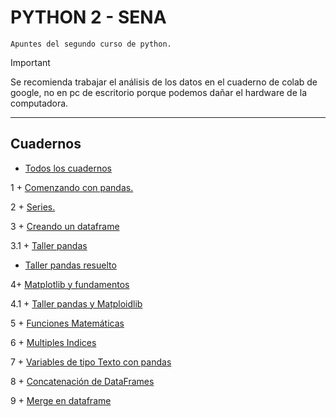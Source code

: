 # PYTHON 2 - SENA

`Apuntes del segundo curso de python.`

> [!IMPORTANT]
> Se recomienda trabajar el análisis de los datos en el cuaderno de colab de google, no en pc de escritorio porque podemos dañar el hardware de la computadora.

---

## Cuadernos

+ [Todos los cuadernos](https://colab.research.google.com/github/francomanca93/analisis-de-datos/)

1 + [Comenzando con pandas.](https://colab.research.google.com/github/francomanca93/analisis-de-datos/blob/master/1-Comenzando-con-pandas/1_Configurando_Google.ipynb)

2 + [Series.](https://colab.research.google.com/github/francomanca93/analisis-de-datos/blob/comienzo/1-Comenzando-con-pandas/2_Series.ipynb#scrollTo=omaCtxhYsM5n)

3 + [Creando un dataframe](https://colab.research.google.com/github/edelgado-1975/PandasOk/blob/main/Creando%20un%20Dataframe.ipynb#scrollTo=oELMAA4nkal8)

3.1 + [Taller pandas](https://colab.research.google.com/github/edelgado-1975/PandasOk/blob/main/Taller%20Pandas2.ipynb)

+ [Taller pandas resuelto](https://colab.research.google.com/github/edelgado-1975/PandasOk/blob/main/Taller%20Pandas%20Resuelto.ipynb#scrollTo=HbNykclqGvk5)

4+ [Matplotlib y fundamentos](https://colab.research.google.com/github/edelgado-1975/PandasOk/blob/main/Cuaderno_Matplotlib_Fundamentos.ipynb#scrollTo=ycq00CcauoFO)

4.1 + [Taller pandas y Matploidlib](https://colab.research.google.com/github/edelgado-1975/PandasOk/blob/main/Taller_Pandas_Matplolib2.ipynb)

5 + [Funciones Matemáticas](https://colab.research.google.com/github/edelgado-1975/PandasOk/blob/main/01_Funciones_matem%C3%A1ticas.ipynb)

6 + [Multiples Indices](https://colab.research.google.com/github/edelgado-1975/PandasOk/blob/main/02_Multiples_indices.ipynb#scrollTo=0wJFt6scagOz)

7 + [Variables de tipo Texto con pandas](https://colab.research.google.com/github/edelgado-1975/PandasOk/blob/main/03_Variables_tipo_texto.ipynb)

8 + [Concatenación de DataFrames](https://colab.research.google.com/github/edelgado-1975/PandasOk/blob/main/04_Concatenacion_de_DataFrames.ipynb)

9 + [Merge en dataframe](https://colab.research.google.com/github/edelgado-1975/PandasOk/blob/main/05_Merge_de_DataFrames.ipynb)